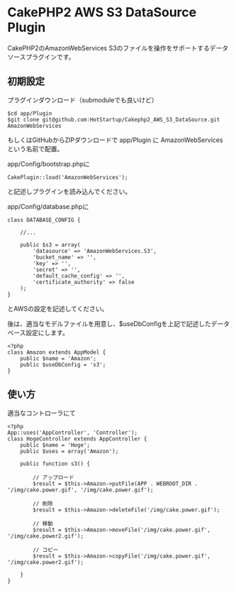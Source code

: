 CakePHP2 AWS S3 DataSource Plugin
==========================

CakePHP2のAmazonWebServices S3のファイルを操作をサポートするデータソースプラグインです。

初期設定
------------

プラグインダウンロード（submoduleでも良いけど）

	$cd app/Plugin
	$git clone git@github.com:HotStartup/Cakephp2_AWS_S3_DataSource.git AmazonWebServices

もしくはGitHubからZIPダウンロードで app/Plugin に AmazonWebServices という名前で配置。

app/Config/bootstrap.phpに

	CakePlugin::load('AmazonWebServices');

と記述しプラグインを読み込んでください。

app/Config/database.phpに

	class DATABASE_CONFIG {
		
		//...
		
		public $s3 = array(
			'datasource' => 'AmazonWebServices.S3',
			'bucket_name' => '',
			'key' => '',
			'secret' => '',
			'default_cache_config' => '',
			'certificate_authority' => false
		);
	}

とAWSの設定を記述してください。

後は、適当なモデルファイルを用意し、$useDbConfigを上記で記述したデータベース設定にします。

	<?php
	class Amazon extends AppModel {
		public $name = 'Amazon';
		public $useDbConfig = 's3';
	}


使い方
------------

適当なコントローラにて

	<?php
	App::uses('AppController', 'Controller');
	class HogeController extends AppController {
		public $name = 'Hoge';
		public $uses = array('Amazon');
		
		public function s3() {
			
			// アップロード
			$result = $this->Amazon->putFile(APP . WEBROOT_DIR . '/img/cake.power.gif', '/img/cake.power.gif');
			
			// 削除
			$result = $this->Amazon->deleteFile('/img/cake.power.gif');
			
			// 移動
			$result = $this->Amazon->moveFile('/img/cake.power.gif', '/img/cake.power2.gif');
			
			// コピー
			$result = $this->Amazon->copyFile('/img/cake.power.gif', '/img/cake.power2.gif');
			
		}
	}
